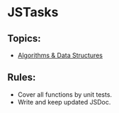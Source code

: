 # JSTasks

## Topics:
- [Algorithms & Data Structures](1.Algorithms&DataStructures)

## Rules:
- Cover all functions by unit tests.  
- Write and keep updated JSDoc.  

